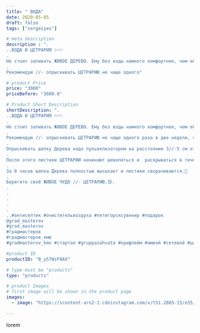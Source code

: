 ```yaml
---
title: " ВОДА"
date: 2020-05-05
draft: false
tags: ["sergeiyes"]

# meta description
description : ".
..ВОДА И ЦЕТРАРИЯ 💦💦💦
.
Не стоит заливать ЖИВОЕ ДЕРЕВО. Ему без воды намного комфортнее, чем её избыток.🛁
.
Рекомендую //- опрыскивать ЦЕТРАРИЮ не чаще одного"

# product Price
price: "3000"
priceBefore: "3600.0"

# Product Short Description
shortDescription: ".
..ВОДА И ЦЕТРАРИЯ 💦💦💦
.
Не стоит заливать ЖИВОЕ ДЕРЕВО. Ему без воды намного комфортнее, чем её избыток.🛁
.
Рекомендую //- опрыскивать ЦЕТРАРИЮ не чаще одного раза в две недели, чтобы не навредить ей.⚠️⚠️⚠️
.
Опрыскивать шапку Дерева надо пульвелизатором на расстоянии 3//-5 см от неё, 5//-6 пшиков.🤗
.
После этого листики ЦЕТРАРИИ начинают шевелиться и  раскрываться в течение 20//-30 секунд.⌚
.
За 8 часов шапка Дерева полностью высыхает и листики сворачиваются.🍃
.
Берегите своё ЖИВОЕ ЧУДО //- ЦЕТРАРИЮ.😍.
.
.
.
.
.
..#антисептик #очистительвоздуха #пятигорсксувенир #подарок 
@grad_masterov
#grad_masterov
#градмастеров
#градмастеров_кмв
#gradmasterov_kmv #стартап #gruppazahvata #орифлейм #амвей #сетевой #цетрария #ручнаяработа #резьбаподереву #живоедерево #сетевоймаркетинг #стильжизни #исландскиймох #пятигорск #КРЫМ #Севастополь #бизнес #sergeystar #железноводск #ставрополь"

#product ID
productID: "B_y57WzF8AX"

# type must be "products"
type: "products"

# product Images
# first image will be shown in the product page
images:
  - image: "https://scontent-arn2-2.cdninstagram.com/v/t51.2885-15/e35/96083213_168619111274801_6137106886088197411_n.jpg?tp=1&_nc_ht=scontent-arn2-2.cdninstagram.com&_nc_cat=105&_nc_ohc=XngemptIC18AX8XKc04&ccb=7-4&oh=f0a77c7565bf0f281e8466f7d9f1ed8e&oe=6082B9B6&_nc_sid=86f79a&ig_cache_key=MjMwMjE1NzEyNzExOTUxOTc2Nw%3D%3D.2-ccb7-4"

---
```

lorem
